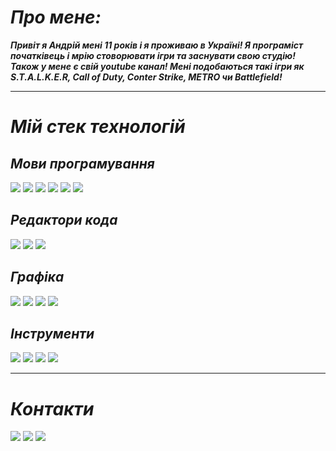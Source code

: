 # ***Про мене:***

***Привіт я Андрій мені 11 років і я проживаю в Україні! Я програміст початківець і мрію стоворювати ігри та заснувати свою студію! Також у мене є свій youtube канал! Мені подобаються такі ігри як S.T.A.L.K.E.R, Call of Duty, Conter Strike, METRO чи Battlefield!***
____

# ***Мій стек технологій***

## ***Мови програмування***

<img src="https://img.shields.io/badge/scratch-black?style=for-the-badge&logo=scratch&logoColor=f9a938"/> <img src="https://img.shields.io/badge/TurboWarp-black?style=for-the-badge"/> <img src="https://img.shields.io/badge/HTML-black?style=for-the-badge&logo=html5"/> <img src="https://img.shields.io/badge/CSS-black?style=for-the-badge&logo=CSS3&logoColor=blue"/> <img src="https://img.shields.io/badge/javascript-black?style=for-the-badge&logo=javascript"/> <img src="https://img.shields.io/badge/PYTHON-black?style=for-the-badge&logo=Python"/>

## ***Редактори кода***

<img src="https://img.shields.io/badge/visual studio code-black?style=for-the-badge&logo=visualstudiocode&logoColor=blue"/> <img src="https://img.shields.io/badge/visual studio-black?style=for-the-badge&logo=visualstudio&logoColor=blue"/> <img src="https://img.shields.io/badge/pycharm-black?style=for-the-badge&logo=pycharm"/>

## ***Графіка***

<img src="https://img.shields.io/badge/paint-black?style=for-the-badge"/> <img src="https://img.shields.io/badge/paint 3d-black?style=for-the-badge"/> <img src="https://img.shields.io/badge/adobe photoshop 2020-black?style=for-the-badge&logo=adobephotoshop&logoColor=blue"/> <img src="https://img.shields.io/badge/MagicaVoxel-black?style=for-the-badge"/>

## ***Інструменти***

<img src="https://img.shields.io/badge/wordpress-black?style=for-the-badge&logo=wordpress"/> <img src="https://img.shields.io/badge/Movavi Video Editor Plus-black?style=for-the-badge"/> <img src="https://img.shields.io/badge/Sony vegas 16.0-black?style=for-the-badge"/>  <img src="https://img.shields.io/badge/Audacity-black?style=for-the-badge&logo=Audacity&logoColor=0000cc"/>
____

# ***Контакти***
<a href="https://www.youtube.com/channel/UCCtRqIwouqSfzPwYMB7DJkw" target="_blank"><img src="https://img.shields.io/badge/youtube-black?style=for-the-badge&logo=youtube&logoColor=ff0000"/></a>
<a href="https://t.me/video_play_games" target="_blank"><img src="https://img.shields.io/badge/telegram-black?style=for-the-badge&logo=telegram"/></a> <a href="https://github.com/qzwxas83" target="_blank"><img src="https://img.shields.io/badge/github-black?style=for-the-badge&logo=github&logoColor=wight"/></a>

